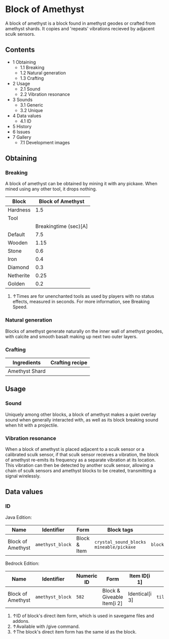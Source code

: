# Block of Amethyst
A block of amethyst is a block found in amethyst geodes or crafted from amethyst shards. It copies and 'repeats' vibrations recieved by adjacent sculk sensors.

## Contents
- 1 Obtaining
	- 1.1 Breaking
	- 1.2 Natural generation
	- 1.3 Crafting
- 2 Usage
	- 2.1 Sound
	- 2.2 Vibration resonance
- 3 Sounds
	- 3.1 Generic
	- 3.2 Unique
- 4 Data values
	- 4.1 ID
- 5 History
- 6 Issues
- 7 Gallery
	- 7.1 Development images

## Obtaining
### Breaking
A block of amethyst can be obtained by mining it with any pickaxe. When mined using any other tool, it drops nothing.

| Block     | Block of Amethyst     |
|-----------|-----------------------|
| Hardness  | 1.5                   |
| Tool      |                       |
|           | Breakingtime (sec)[A] |
| Default   | 7.5                   |
| Wooden    | 1.15                  |
| Stone     | 0.6                   |
| Iron      | 0.4                   |
| Diamond   | 0.3                   |
| Netherite | 0.25                  |
| Golden    | 0.2                   |

1. ↑Times are for unenchanted tools as used by players with no status effects, measured in seconds. For more information, see Breaking Speed.

### Natural generation
Blocks of amethyst generate naturally on the inner wall of amethyst geodes, with calcite and smooth basalt making up next two outer layers.


### Crafting
| Ingredients    | Crafting recipe |
|----------------|-----------------|
| Amethyst Shard |                 |

## Usage
### Sound
Uniquely among other blocks, a block of amethyst makes a quiet overlay sound when generally interacted with, as well as its block breaking sound when hit with a projectile.

### Vibration resonance
When a block of amethyst is placed adjacent to a sculk sensor or a calibrated sculk sensor, if that sculk sensor receives a vibration, the block of amethyst re-emits its frequency as a separate vibration at its location. This vibration can then be detected by another sculk sensor, allowing a chain of sculk sensors and amethyst blocks to be created, transmitting a signal wirelessly.

## Data values
### ID
Java Edition:

| Name              | Identifier       | Form         | Block tags                                    | Translation key                  |
|-------------------|------------------|--------------|-----------------------------------------------|----------------------------------|
| Block of Amethyst | `amethyst_block` | Block & Item | `crystal_sound_blocks`<br/>`mineable/pickaxe` | `block.minecraft.amethyst_block` |

Bedrock Edition:

| Name              | Identifier       | Numeric ID | Form                       | Item ID[i 1]   | Translation key            |
|-------------------|------------------|------------|----------------------------|----------------|----------------------------|
| Block of Amethyst | `amethyst_block` | `582`      | Block & Giveable Item[i 2] | Identical[i 3] | `tile.amethyst_block.name` |

1. ↑ID of block's direct item form, which is used in savegame files and addons.
2. ↑Available with /give command.
3. ↑The block's direct item form has the same id as the block.


